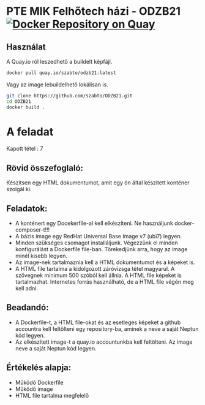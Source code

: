 # PTE MIK Felhőtech házi - ODZB21 [![Docker Repository on Quay](https://quay.io/repository/szabto/odzb21/status "Docker Repository on Quay")](https://quay.io/repository/szabto/odzb21)

## Használat
A Quay.io ról leszedhető a buildelt képfájl.
```bash
docker pull quay.io/szabto/odzb21:latest
```
Vagy az image lebuildelhető lokálisan is.
```bash
git clone https://github.com/szabto/ODZB21.git
cd ODZB21
docker build .
```

# A feladat
Kapott tétel : 7

## Rövid összefoglaló:
Készítsen egy HTML dokumentumot, amit egy ön által készített konténer szolgál ki.

## Feladatok:
- A konténert egy Docekerfile-al kell elkészíteni.
Ne használjunk docker-composer-t!!!
- A bázis image egy RedHat Universal Base Image v7 (ubi7) legyen.
- Minden szükséges csomagot installáljunk.
Végezzünk el minden konfigurálást a Dockerfile file-ban.
Törekedjünk arra, hogy az image minél kisebb legyen.
- Az image-nek tartalmaznia kell a HTML dokumentumot és a képeket is.
- A HTML file tartalma a kidolgozott záróvizsga tétel magyarul.
A szövegnek minimum 500 szóból kell állnia.
A HTML file képeket is tartalmazhat.
Internetes forrás használható, de a HTML file végén meg kell adni.

## Beadandó:
- A Dockerfile-t, a HTML file-okat és az esetleges képeket a github accountra
kell feltölteni egy repository-ba, aminek a neve a saját Neptun kód legyen.
- Az elkészített image-t a quay.io accountunkba kell feltölteni.
Az image neve a saját Neptun kód legyen.

## Értékelés alapja:
- Működő Dockerfile
- Működő image
- HTML file tartalma megfelelő
